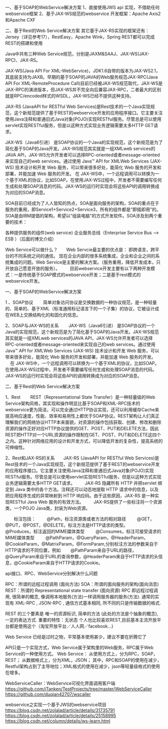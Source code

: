 一、基于SOAP的WebService解决方案
1、直接使用JWS api 实现，不借助任何webservice框架
2、基于JAX-WS规范的webservice 开发框架：Apache Axis2 和Apache CXF

二、基于Rest的Web Service解决方案
其它基于JAX-RS实现的框架还有：Jersey（详见参考17），RestEasy，Apache Wink，Spring REST都可以完成REST的搭建和使用


Java中共有三种Web Service规范，分别是JAXM&SAAJ、JAX-WS(JAX-RPC)、JAX-RS。

JAX-WS(Java API For XML-WebService)，JDK1.6自带的版本为JAX-WS2.1，其底层支持为JAXB。早期的基于SOAP的JAVA的Web服务规范JAX-RPC(Java API For XML-RemoteProcedure Call)目前已经被JAX-WS规范取代，JAX-WS是JAX-RPC的演进版本，但JAX-WS并不完全向后兼容JAX-RPC，二者最大的区别就是RPC/encoded样式的WSDL，JAX-WS已经不提供这种支持。


JAX-RS (JavaAPI for RESTful Web Services)是Rest技术的一个Java实现规范，这个新规范提供了基于REST的webservice开发的应用程序接口。它主要关注使用Java注释和普通旧式Java对象(POJO)实现RESTful服务。尽管总是可以使用servlet实现RESTful服务，但是以这种方式实现业务逻辑需要太多HTTP GET请求。




JAX-WS（Java6引进） 是SOAP协议的一个Java的实现规范，这个新规范是为了简化基于SOAP的Java开发。JAX-WS规范其实就是一组XMLweb services的JAVA API，JAX-WS允许开发者可以选择RPC-oriented或者message-oriented来实现自己的web services。通过使用 Java™ API for XMLWeb Services (JAX-WS) 技术设计和开发 Web 服务，可以带来很多好处，能简化 Web 服务的开发和部署，并能加速 Web 服务的开发。
在 JAX-WS中，一个远程调用可以转换为一个基于XML的协议，比如SOAP。在使用JAX-WS过程中，开发者不需要编写任何生成和处理SOAP消息的代码。JAX-WS的运行时实现会将这些API的调用转换成为对应的SOAP消息。


SOA目前已经成为了人人皆知的热点，SOA是面向服务的架构，SOA的重点在于服务的重用，即Service1+Service2+Service3，所有的组件都是“即插即用”的。SOA是由IBM提倡的架构，希望以“组装电脑”的方式开发软件。SOA涉及到两个重要的技术：

各种提供服务的组件(web service)
企业服务总线（Enterprise Service Bus ——> ESB ）（后面的博文介绍）

 Web Service可以做什么？
      Web Servcie最主要的优点是： 即跨语言，跨平台的不同系统之间的通信。 现在企业内部的很多系统集成，企业和企业之间的系统集成的问题。Web Service是主要的解决方案。（服务重用，降低开发成本，只开放自己愿意开放的服务）。
       目前webservice开发主要有以下两种开发模式：一是传统基于SOAP模式的webservice开发；二是基于rest模式的webservice开发。


一、基于SOAP的WebService解决方案

1 、SOAP协议
       简单对象访问协议是交换数据的一种协议规范，是一种轻量的、简单的、基于XML（标准通用标记语言下的一个子集）的协议，它被设计成在WEB上交换结构化的和固化的信息。

2、SOAP与JAX-WS的关系
       JAX-WS（Java6引进） 是SOAP协议的一个Java的实现规范，这个新规范是为了简化基于SOAP的Java开发。JAX-WS规范其实就是一组XMLweb services的JAVA API，JAX-WS允许开发者可以选择RPC-oriented或者message-oriented来实现自己的web services。通过使用 Java™ API for XMLWeb Services (JAX-WS) 技术设计和开发 Web 服务，可以带来很多好处，能简化 Web 服务的开发和部署，并能加速 Web 服务的开发。
        在 JAX-WS中，一个远程调用可以转换为一个基于XML的协议，比如SOAP。在使用JAX-WS过程中，开发者不需要编写任何生成和处理SOAP消息的代码。JAX-WS的运行时实现会将这些API的调用转换成为对应的SOAP消息。


二、基于Rest的Web Service解决方案

1、Rest
       REST（Representational State Transfer）是一种轻量级的Web Service架构风格，其实现和操作明显比基于SOAP和XML-RPC技术的webservice更为简洁，可以完全通过HTTP协议实现，还可以利用缓存Cache来提高响应速度，性能、效率和易用性上都优于SOAP协议。REST架构让人们真正理解我们的网络协议HTTP本来面貌，对资源的操作包括获取、创建、修改和删除资源的操作正好对应HTTP协议提供的GET、POST、PUT和DELETE方法，因此REST把HTTP对一个URL资源的操作限制在GET、POST、PUT和DELETE这四个之内。这种针对网络应用的设计和开发方式，可以降低开发的复杂性，提高系统的可伸缩性。

2、Rest和JAX-RS的关系
      JAX-RS (JavaAPI for RESTful Web Services)是Rest技术的一个Java实现规范，这个新规范提供了基于REST的webservice开发的应用程序接口。它主要关注使用Java注释和普通旧式Java对象(POJO)实现RESTful服务。尽管总是可以使用servlet实现RESTful服务，但是以这种方式实现业务逻辑需要太多HTTP GET请求。
       JAX-RS 隐藏所有 HTTP 并把servlet 绑定到 Java 类中的各个方法。注释还可以动态地提取 HTTP 请求中的信息，以及把应用程序生成的异常映射到 HTTP 响应码。由于这些原因，JAX-RS 是一种实现RESTful Java Web 服务的有效方法。
       JAX-RS提供了一些标注将一个资源类，一个POJO Java类，封装为Web资源。

       标注包括：
        @Path，标注资源类或者方法的相对路径
        @GET，@PUT，@POST，@DELETE，标注方法是HTTP请求的类型。
        @Produces，标注返回的MIME媒体类型
        @Consumes，标注可接受请求的MIME媒体类型
        @PathParam，@QueryParam，@HeaderParam，@CookieParam，@MatrixParam，@FormParam,分别标注方法的参数来自于HTTP请求的不同位置，例如        @PathParam来自于URL的路径，@QueryParam来自于URL的查询参数，@HeaderParam来自于HTTP请求的头信息，@CookieParam来自于HTTP请求的Cookie。





api接口、RPC、WebService分别解决什么问题

RPC：所谓的远程过程调用 (面向方法)
SOA：所谓的面向服务的架构(面向消息)
REST：所谓的 Representational state transfer (面向资源)
RPC 即远程过程调用, 很简单的概念, 像调用本地服务(方法)一样调用服务器的服务(方法).
通常的实现有 XML-RPC , JSON-RPC , 通信方式基本相同, 所不同的只是传输数据的格式.

REST 的三个要素是 唯一的资源标识, 简单的方法 (此处的方法是个抽象的概念), 一定的表达方式.
重要的特性：无状态
个人也比较喜欢REST,目前基本主流开放平台都是使用这个（淘宝开放平台／人人网／facebook...)

Web Service 已经是过时之物，平常基本使用甚少，建议不要在折腾它了


API只是一个实现方式，Web Service属于架构里的Web服务，RPC属于Web Service的一种使用方式。
Web Service：
从使用方式上，分为RPC，SOAP，REST；
从数据格式上，分为XML，JSON；
其中，RPC和SOAP的使用在减少，Restful架构占到了主导地位；XML格式的使用在减少，json等轻量级格式的使用在增多。



WebServiceCaller：WebService可视化界面调用客户端
https://github.com/iTanken/TestProjects/tree/master/WebServiceCaller
https://github.com/duqian42707/wscaller


webservice之实现一个基于JWS的webservice项目
https://blog.csdn.net/zolalad/article/details/31735791
https://blog.csdn.net/zolalad/article/details/25158995
https://blog.csdn.net/column/details/ws-learn.html






